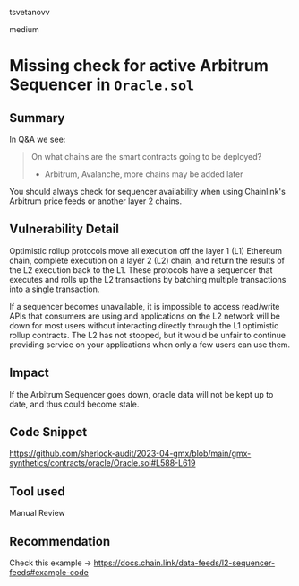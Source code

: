 tsvetanovv

medium

# Missing check for active Arbitrum Sequencer in `Oracle.sol`

## Summary

In Q&A we see:

> On what chains are the smart contracts going to be deployed?
>
> - Arbitrum, Avalanche, more chains may be added later

You should always check for sequencer availability when using Chainlink's Arbitrum price feeds or another layer 2 chains. 

## Vulnerability Detail

Optimistic rollup protocols move all execution off the layer 1 (L1) Ethereum chain, complete execution on a layer 2 (L2) chain, and return the results of the L2 execution back to the L1. These protocols have a sequencer that executes and rolls up the L2 transactions by batching multiple transactions into a single transaction.

If a sequencer becomes unavailable, it is impossible to access read/write APIs that consumers are using and applications on the L2 network will be down for most users without interacting directly through the L1 optimistic rollup contracts. The L2 has not stopped, but it would be unfair to continue providing service on your applications when only a few users can use them.

## Impact

If the Arbitrum Sequencer goes down, oracle data will not be kept up to date, and thus could become stale.

## Code Snippet

https://github.com/sherlock-audit/2023-04-gmx/blob/main/gmx-synthetics/contracts/oracle/Oracle.sol#L588-L619

## Tool used

Manual Review

## Recommendation

Check this example -> https://docs.chain.link/data-feeds/l2-sequencer-feeds#example-code